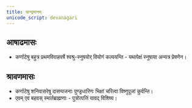 ```yaml
---
title: चान्द्रमानम्
unicode_script: devanagari
---
```


## आषाढमासः
- कर्णाटेषु बहुत्र प्रथमविवाहवर्षे श्वश्रु-स्नुषयोर् वियोगं कल्पयन्ति - यथापेक्षं स्नुषाया अन्यत्र प्रेषणेन।

## श्रावणमासः
- कर्णाटेषु शनिवासरेषु दासप्पजनाः पुण्ड्रधारिणः भिक्षां चरित्वा विष्णुपूजां कुर्वन्ति।
- एवम् एव बहवस् स्मार्तब्राह्मणाः - पुत्रोत्पत्तिं यावद् विशिष्य। 